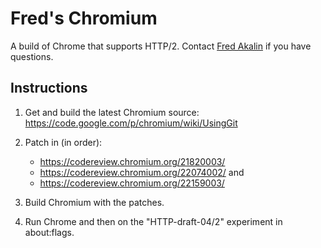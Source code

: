 # Fred's Chromium

A build of Chrome that supports HTTP/2. Contact [Fred Akalin](akalin@google.com) if you have questions.

## Instructions

1. Get and build the latest Chromium source: https://code.google.com/p/chromium/wiki/UsingGit

2. Patch in (in order):
   * https://codereview.chromium.org/21820003/
   * https://codereview.chromium.org/22074002/ and
   * https://codereview.chromium.org/22159003/

3. Build Chromium with the patches.
4. Run Chrome and then on the "HTTP-draft-04/2" experiment in about:flags.
